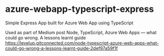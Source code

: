 # azure-webapp-typescript-express
Simple Express App built for Azure Web App using TypeScript

Used as part of Medium post Node, TypeScript, Azure Web Apps — what could go wrong. A lessons learnt guide
https://levelup.gitconnected.com/node-typescript-azure-web-apps-what-could-go-wrong-a-lessons-learnt-guide-2def97a59f1f
